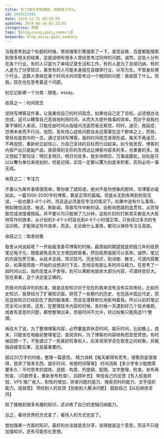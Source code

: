 ```yaml
---
title: 写了20万字的博客，我收获了什么
id: 2019123101
date: 2019-12-31 02:25:53
updated: 2019-06-16 02:25:53
categories: 随笔
tags: [blog,essay,gain,summary]
keywords: blog,essay,gain,summary
---
```



当我思考到这个标题的时候，使用搜索引擎搜索了一下，发现谷歌、百度都能搜索到很多相关的结果，这就说明有很多人曾经思考过同样的问题。诚然，这些人分布在各个行业，有的人只是为了单纯记录生活和工作，有的人是为了总结归纳，有的人是为了分享知识，甚至有的人可能本身就在自媒体行业，以写为生。不管身处哪个行业，这群人曾经在某个时间点共同思考过一个相同的问题：我收获了什么。而我，现在也在思考着这个问题。


<!-- more -->

别忘记新建一个分类：随笔，essay。

收获之一：时间观念

坚持写博客这件事，让我重拾自己的时间观念，如果给自己定了目标，必须想办法完成，这可以鞭策自己高效地利用时间，从而大大提升做事的效率。而对于自我约束不够的人来说，只能任由时间从指缝间流逝而毫无察觉，同时，迷茫、拖延症、恐惧未来而不行动、抱怨、丧失信心这些问题会永远笼罩在这个群体之上，而我，曾经也是其中的一员。通过坚持写博客，我的时间观念渐渐形成，每天不再迷茫，不再抱怨，重新树立起信心，为自己坚持的目标而行动起来。如今我发现，博客的内容产出只是副产品，我获得的无形的东西远比博客内容多的多，也重要的多。我又想起了那句话：明日复明日，明日何其多，我生待明日，万事成蹉跎，目标是可以以**年**为单位来规划的，但是记得，实现一定要以**天**为刻度来积累，否则必将一事无成。

收获之二：专注力

不要以为某件事情很简单，等你做了就知道，绝对不是你想象的那样，写博客亦是如此。一篇1000-2000字的博客，算是正常的篇幅，但是从无到有再到检验无误，一般也要3-4个小时，而且这必须是在专注的情况下。如果中途有什么事情，例如微信消息、电话、刷新闻，导致写作中断的话，会影响思路的连贯性，从而导致完成进度被拖延。并不要以为只耽搁了几分钟，这些片刻的打断其实都会大大影响写作的效率，从计划的3-4个小时延长到4-5个小时很正常。只有经过多次的专注训练，才能保证写作效率，而且，无论做什么事情，都可以保持专注与高效。

收获之三：取舍权衡

取舍从何说起呢？一开始我准备写博客的时候，最原始的期望就是把我几年的纸质笔记电子化，既能避免丢失又方便回顾查看，然后纸质版就可以丢弃。诚然，笔记的内容包罗万象，从技术总结、常识技巧、历史知识，到诗歌、散文，可谓内容繁杂，如果按照我一开始的设想进行下去，恐怕没有那么多时间与精力。在思考了一段时间以后，我的态度从不舍得，到可以果断地放弃大部分内容，可谓转变巨大，现在来看，这个决定是正确的。

而我对内容评判的标准，就是这些知识对于现在的我来说有没有实际用处。比如历史知识，我曾经为了扩展知识面，研究了一些朝代的历史，也包括中国近代史，现在这些知识已经刻在了我的脑海里，而且在潜移默化地影响着我，所以以前的笔记完全可以舍弃。还有，在整理技术内容的时候，有时候一天遇到好几个技术难题，或者有意思的问题，都想整理出来，但是时间不允许，经过权衡只能挑选1个整理。

再往大了说，为了整理博客内容，必然要放弃休息时间、娱乐时间，比如晚上、周末，只能坐在电脑前整理笔记、查阅资料，为了博客的内容结构而苦思冥想。有时候回想一下，不免错过了一些美好的事和人，后来渐渐学会在取舍之间权衡，并能独自接受后果，这是最重要的。

超过20万字的时候，整理一篇感悟。
精力消耗【每天都得有思考，很累但是很值得，放弃了很多东西，娱乐时间、休憩时间等等】
时间消耗【多少字多少配图需要多久：平时思考的提炼、选题、构思、列提纲、配图、文字整理、检查、发布再检查、（问题修复、重新发布检查）、回顾补充】
带给自己的反馈【有人给我转钱、VPS 推广收入、耐性的增加、排查问题的能力、搜索资料的能力、文字组织能力、成就感】
带给别人的反馈【协助别人解决问题】
鼓励自己【以后继续坚持】

除了接触到很多有趣的知识，还训练了自己的逻辑归纳能力。

总之，看待世界的方式变了，看待人的方式也变了。

想加强某一方面的知识，最好的办法就是去分享，说得就是这个意思，而且不只是加强知识，还有可能优化思想。

